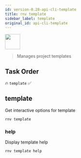 ```yaml
---
id: version-0.28-api-cli-template
title: rnv template
sidebar_label: template
original_id: api-cli-template
---
```


<img src="https://renative.org/img/ic_cli.png" width=50 height=50 />

> Manages project templates

## Task Order

🔥 `template`  ✅

## template

Get interactive options for template

```bash
rnv template
```

### help

Display template help

```bash
rnv template help
```
